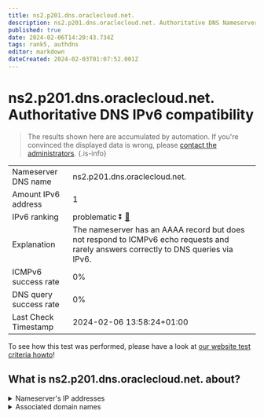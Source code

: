 ```yaml
---
title: ns2.p201.dns.oraclecloud.net.
description: ns2.p201.dns.oraclecloud.net. Authoritative DNS Nameserver IPv6 compatibility
published: true
date: 2024-02-06T14:20:43.734Z
tags: rank5, authdns
editor: markdown
dateCreated: 2024-02-03T01:07:52.001Z
---
```


# ns2.p201.dns.oraclecloud.net. Authoritative DNS IPv6 compatibility

> The results shown here are accumulated by automation. If you're convinced the displayed data is wrong, please [contact the administrators](/howto/chat). 
{.is-info}




|   |   |
| - | - |
| Nameserver DNS name | ns2.p201.dns.oraclecloud.net.
| Amount IPv6 address | 1
| IPv6 ranking | problematic :arrow_double_down: [🔗](/howto/ranking) |
| Explanation | The nameserver has an AAAA record but does not respond to ICMPv6 echo requests and rarely answers correctly to DNS queries via IPv6. |
| ICMPv6 success rate | 0%|
| DNS query success rate | 0% |
| Last Check Timestamp | 2024-02-06 13:58:24+01:00 |

To see how this test was performed, please have a look at [our website test criteria howto](/howto/testcriteria/authdns)!


## What is ns2.p201.dns.oraclecloud.net. about?




<details>
<summary>Nameserver's IP addresses</summary>

2600:2000:2110::c9

</details>



<details>
<summary>Associated domain names</summary>

www.hospira.com

www.mysql.com

www.oracle.com

www.pfizer.com

</details>
